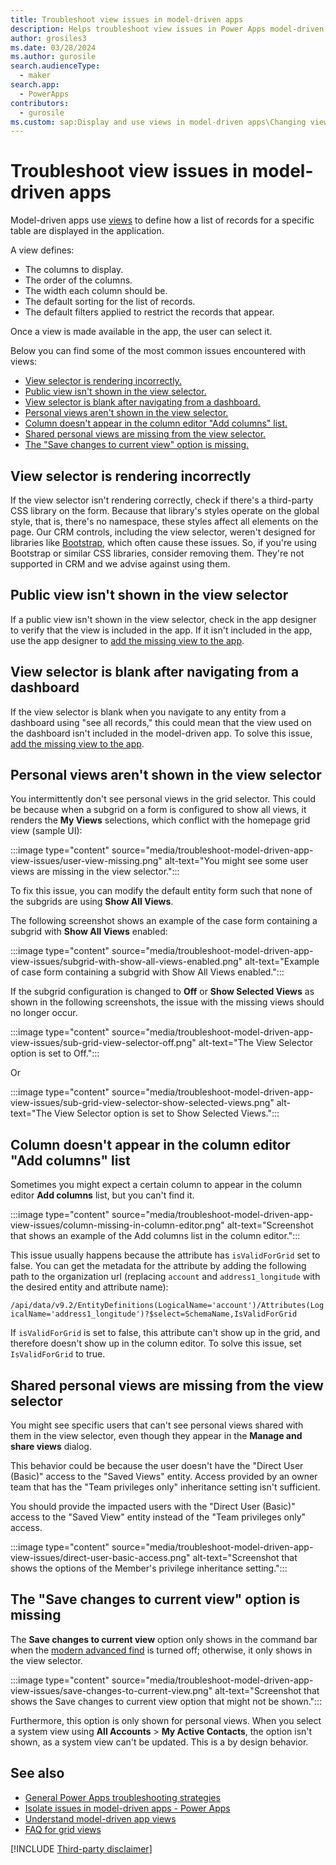 ```yaml
---
title: Troubleshoot view issues in model-driven apps
description: Helps troubleshoot view issues in Power Apps model-driven apps.
author: grosiles3
ms.date: 03/28/2024
ms.author: gurosile
search.audienceType: 
  - maker
search.app: 
  - PowerApps
contributors:
  - gurosile
ms.custom: sap:Display and use views in model-driven apps\Changing views, sap:Display and use views in model-driven apps\Saving personal views, sap:Display and use views in model-driven apps\Sharing personal views
---
```

# Troubleshoot view issues in model-driven apps

Model-driven apps use [views](/power-apps/maker/model-driven-apps/create-edit-views) to define how a list of records for a specific table are displayed in the application.

A view defines:

- The columns to display.
- The order of the columns.
- The width each column should be.
- The default sorting for the list of records.
- The default filters applied to restrict the records that appear.

Once a view is made available in the app, the user can select it.

Below you can find some of the most common issues encountered with views:

- [View selector is rendering incorrectly.](#view-selector-is-rendering-incorrectly)
- [Public view isn't shown in the view selector.](#public-view-isnt-shown-in-the-view-selector)
- [View selector is blank after navigating from a dashboard.](#view-selector-is-blank-after-navigating-from-a-dashboard)
- [Personal views aren't shown in the view selector.](#personal-views-arent-shown-in-the-view-selector)
- [Column doesn't appear in the column editor "Add columns" list.](#column-doesnt-appear-in-the-column-editor-add-columns-list)
- [Shared personal views are missing from the view selector.](#shared-personal-views-are-missing-from-the-view-selector)
- [The "Save changes to current view" option is missing.](#the-save-changes-to-current-view-option-is-missing)

## View selector is rendering incorrectly

If the view selector isn't rendering correctly, check if there's a third-party CSS library on the form. Because that library's styles operate on the global style, that is, there's no namespace, these styles affect all elements on the page. Our CRM controls, including the view selector, weren't designed for libraries like [Bootstrap](/power-pages/configure/bootstrap-overview), which often cause these issues. So, if you're using Bootstrap or similar CSS libraries, consider removing them. They're not supported in CRM and we advise against using them.

## Public view isn't shown in the view selector

If a public view isn't shown in the view selector, check in the app designer to verify that the view is included in the app. If it isn't included in the app, use the app designer to [add the missing view to the app](/power-apps/maker/model-driven-apps/create-add-remove-forms-views-dashboards#manage-views-and-charts).

## View selector is blank after navigating from a dashboard

If the view selector is blank when you navigate to any entity from a dashboard using "see all records," this could mean that the view used on the dashboard isn't included in the model-driven app. To solve this issue, [add the missing view to the app](/power-apps/maker/model-driven-apps/create-add-remove-forms-views-dashboards#manage-views-and-charts).

## Personal views aren't shown in the view selector

You intermittently don't see personal views in the grid selector. This could be because when a subgrid on a form is configured to show all views, it renders the **My Views** selections, which conflict with the homepage grid view (sample UI):

:::image type="content" source="media/troubleshoot-model-driven-app-view-issues/user-view-missing.png" alt-text="You might see some user views are missing in the view selector.":::

To fix this issue, you can modify the default entity form such that none of the subgrids are using **Show All Views**.

The following screenshot shows an example of the case form containing a subgrid with **Show All Views** enabled:

:::image type="content" source="media/troubleshoot-model-driven-app-view-issues/subgrid-with-show-all-views-enabled.png" alt-text="Example of case form containing a subgrid with Show All Views enabled.":::

If the subgrid configuration is changed to **Off** or **Show Selected Views** as shown in the following screenshots, the issue with the missing views should no longer occur.

:::image type="content" source="media/troubleshoot-model-driven-app-view-issues/sub-grid-view-selector-off.png" alt-text="The View Selector option is set to Off.":::

Or

:::image type="content" source="media/troubleshoot-model-driven-app-view-issues/sub-grid-view-selector-show-selected-views.png" alt-text="The View Selector option is set to Show Selected Views.":::

## Column doesn't appear in the column editor "Add columns" list

Sometimes you might expect a certain column to appear in the column editor **Add columns** list, but you can't find it.

:::image type="content" source="media/troubleshoot-model-driven-app-view-issues/column-missing-in-column-editor.png" alt-text="Screenshot that shows an example of the Add columns list in the column editor.":::

This issue usually happens because the attribute has `isValidForGrid` set to false. You can get the metadata for the attribute by adding the following path to the organization url (replacing `account` and `address1_longitude` with the desired entity and attribute name):

`/api/data/v9.2/EntityDefinitions(LogicalName='account')/Attributes(LogicalName='address1_longitude')?$select=SchemaName,IsValidForGrid`

If `isValidForGrid` is set to false, this attribute can't show up in the grid, and therefore doesn't show up in the column editor. To solve this issue, set `IsValidForGrid` to true.

## Shared personal views are missing from the view selector

You might see specific users that can't see personal views shared with them in the view selector, even though they appear in the **Manage and share views** dialog.

This behavior could be because the user doesn't have the "Direct User (Basic)" access to the "Saved Views" entity. Access provided by an owner team that has the "Team privileges only" inheritance setting isn't sufficient.

You should provide the impacted users with the "Direct User (Basic)" access to the "Saved View" entity instead of the "Team privileges only" access.

:::image type="content" source="media/troubleshoot-model-driven-app-view-issues/direct-user-basic-access.png" alt-text="Screenshot that shows the options of the Member's privilege inheritance setting.":::

## The "Save changes to current view" option is missing

The **Save changes to current view** option only shows in the command bar when the [modern advanced find](/power-platform/admin/settings-features) is turned off; otherwise, it only shows in the view selector.

:::image type="content" source="media/troubleshoot-model-driven-app-view-issues/save-changes-to-current-view.png" alt-text="Screenshot that shows the Save changes to current view option that might not be shown.":::

Furthermore, this option is only shown for personal views. When you select a system view using **All Accounts** > **My Active Contacts**, the option isn't shown, as a system view can't be updated. This is a by design behavior.

## See also

- [General Power Apps troubleshooting strategies](~/power-platform/power-apps/isolate-and-troubleshoot-common-issues/isolate-common-issues.md)
- [Isolate issues in model-driven apps - Power Apps](~/power-platform/power-apps/isolate-and-troubleshoot-common-issues/isolate-model-app-issues.md)
- [Understand model-driven app views](/power-apps/maker/model-driven-apps/create-edit-views)
- [FAQ for grid views](/power-apps/user/faq-for-grids-views)

[!INCLUDE [Third-party disclaimer](../../../includes/third-party-disclaimer.md)]